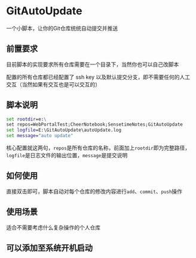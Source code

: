 # GitAutoUpdate

一个小脚本，让你的Git仓库统统自动提交并推送

## 前置要求

目前脚本的实现要求所有仓库需要在一个目录下，当然你也可以自己改脚本

配置的所有仓库都已经配置了 ssh key 以及默认提交分支，即不需要任何的人工交互（当然如果有交互也是可以交互的）

## 脚本说明

```bat
set rootdir=e:\
set repos=WebPortalTest;CheerNotebook;SensetimeNotes;GitAutoUpdate
set logfile=E:\GitAutoUpdate\autoUpdate.log
set message="auto update"
```

核心配置就这两句，`repos`是所有仓库的名称，前面加上`rootdir`即为完整路径，`logfile`是日志文件的输出位置，`message`是提交说明

## 如何使用

直接双击即可，脚本自动对每个仓库的修改内容进行`add`、`commit`、`push`操作

## 使用场景

适合不需要考虑什么复杂操作的个人仓库

## 可以添加至系统开机启动
